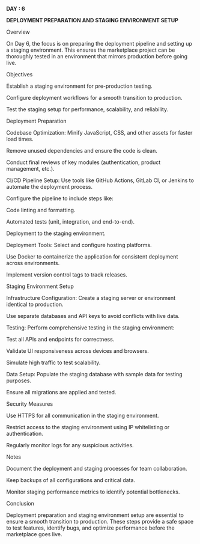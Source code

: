**DAY : 6**

**DEPLOYMENT PREPARATION AND STAGING ENVIRONMENT SETUP**

Overview

On Day 6, the focus is on preparing the deployment pipeline and setting up a staging environment. This ensures the marketplace project can be thoroughly tested in an environment that mirrors production before going live.

Objectives

Establish a staging environment for pre-production testing.

Configure deployment workflows for a smooth transition to production.

Test the staging setup for performance, scalability, and reliability.

Deployment Preparation

Codebase Optimization:
Minify JavaScript, CSS, and other assets for faster load times.

Remove unused dependencies and ensure the code is clean.

Conduct final reviews of key modules (authentication, product management, etc.).

CI/CD Pipeline Setup:
Use tools like GitHub Actions, GitLab CI, or Jenkins to automate the deployment process.

Configure the pipeline to include steps like:

Code linting and formatting.

Automated tests (unit, integration, and end-to-end).

Deployment to the staging environment.

Deployment Tools:
Select and configure hosting platforms.

Use Docker to containerize the application for consistent deployment across environments.

Implement version control tags to track releases.

Staging Environment Setup

Infrastructure Configuration:
Create a staging server or environment identical to production.

Use separate databases and API keys to avoid conflicts with live data.

Testing:
Perform comprehensive testing in the staging environment:

Test all APIs and endpoints for correctness.

Validate UI responsiveness across devices and browsers.

Simulate high traffic to test scalability.

Data Setup:
Populate the staging database with sample data for testing purposes.

Ensure all migrations are applied and tested.

Security Measures

Use HTTPS for all communication in the staging environment.

Restrict access to the staging environment using IP whitelisting or authentication.

Regularly monitor logs for any suspicious activities.

Notes

Document the deployment and staging processes for team collaboration.

Keep backups of all configurations and critical data.

Monitor staging performance metrics to identify potential bottlenecks.

Conclusion

Deployment preparation and staging environment setup are essential to ensure a smooth transition to production. These steps provide a safe space to test features, identify bugs, and optimize performance before the marketplace goes live.
